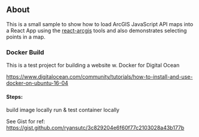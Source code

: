 ## About
This is a small sample to show how to load ArcGIS JavaScript API maps into a React App
using the [react-arcgis](https://github.com/Esri/react-arcgis) tools and also demonstrates selecting
points in a map.

### Docker Build
This is a test project for building a website w. Docker for Digital Ocean

https://www.digitalocean.com/community/tutorials/how-to-install-and-use-docker-on-ubuntu-16-04
#### Steps:
build image locally
run & test container locally

See Gist for ref:
https://gist.github.com/ryansutc/3c829204e6f60f77c2103028a43b177b